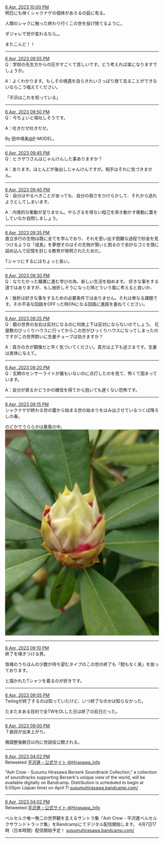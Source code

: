 [6 Apr, 2023 10:00 PM](https://twitter.com/hirasawa/status/1643961759433125894#m)  
明日にも咲くシャクナゲの個体があろるの庭に有る。

人類のシャクに触った終わり行くこの世を投げ捨てるように。

ダジャレで世が変わるなら。。

またこんど！！  

---

[6 Apr, 2023 09:55 PM](https://twitter.com/hirasawa/status/1643960496138391553#m)  
Q：学校の先生方からの圧がすごくて苦しいです。どう考えれば楽になりますでしょうか。

A：よくわかります。もしその境遇を自らきれいさっぱり捨て去ることができないならこう唱えてください。

「平沢はこれを知っている」  

---

[6 Apr, 2023 09:50 PM](https://twitter.com/hirasawa/status/1643959238195068929#m)  
Q：今ちょいと嘔吐しそうです。

A：吐きだせ吐きだせ。

By 田中靖美<a href="/p" title="paolo i.">@P</a>-MODEL。  

---

[6 Apr, 2023 09:45 PM](https://twitter.com/hirasawa/status/1643957979476049922#m)  
Q：ヒラサワさんはじゃんけんした事ありますか？

A：あります。ほとんどが後出しじゃんけんですが。相手はそれに気づきません。  

---

[6 Apr, 2023 09:40 PM](https://twitter.com/hirasawa/status/1643956721654833157#m)  
Q：自分はやるべきことがあっても、自分の弱さをひけらかして、それから逃れようとしてしまいます。

A：内発的な衝動が足りません。やらざるを得ない程己を突き動かす衝動に蓋をしていなか自問しましょう。  

---

[6 Apr, 2023 09:35 PM](https://twitter.com/hirasawa/status/1643955462944206848#m)  
直立歩行の生物は既に全てを学んでおり、それを思い出す困難な過程で砂金を見つけるような「成長」を夢想すのはその生物が賢いと困るので余計なゴミを頭に詰め込んで記憶を封じる教育が発明されたためだ。

Tシャツにするにはちょっと長い。  

---

[6 Apr, 2023 09:30 PM](https://twitter.com/hirasawa/status/1643954207962320897#m)  
Q：なりたかった職業に進む学びの為、新しい生活を始めます。
好きな事をする道ではありますが、もし挫折しそうになった時どういう風に考えると良いか、

A：挫折は好きな事をするための必要条件ではありません。それは単なる課題です。その不吉な回路をOFFった時ONになる回路に進路を委ねてください。  

---

[6 Apr, 2023 09:25 PM](https://twitter.com/hirasawa/status/1643952946315669505#m)  
Q：鏡の世界の左右は反対になるのに何故上下は反対にならないのでしょう。
花屋敷のびっくりハウスに行ってからこの世がびっくりハウスになってしまったのですがこの世界酔いに生姜チューブは効きますか？

A：貴方の方が鏡像だと早く気づいてください。貴方は上下も逆さまです。生姜は実体に与えて。  

---

[6 Apr, 2023 09:20 PM](https://twitter.com/hirasawa/status/1643951688146120705#m)  
Q：玄関のセンサーライトが誰もいないのに点灯したのを見て、怖くて固まっています。

A：自分が居るかどうかの確信を得てから抱いても遅くない恐怖です。  

---

[6 Apr, 2023 09:15 PM](https://twitter.com/hirasawa/status/1643950430261747714#m)  
シャクナゲが終わる世の蕾から始まる世の始まりをはみ出させているつくば降ろしの春。

のどかでうららかは暴風の中。  
![image](images/2023-04-06-9.png)  

---

[6 Apr, 2023 09:10 PM](https://twitter.com/hirasawa/status/1643949171786018816#m)  
終了を嗅ぎつける男。

皆様のうちほんの少数が待ち望むタイプのこの世の終了も「間もなく臭」を放っております。

と描かれたTシャツを着るのが好きです。  

---

[6 Apr, 2023 09:05 PM](https://twitter.com/hirasawa/status/1643947914287259648#m)  
Twilogが終了するのは知っていたけど、いつ終了なのかは知らなかった。

たまたまある目的で全TWをDLした日は終了の前日だった。  

---

[6 Apr, 2023 09:00 PM](https://twitter.com/hirasawa/status/1643946663545847808#m)  
７曲目が出来上がり。

微調整後数日以内に世話役公開される。  

---

[6 Apr, 2023 04:02 PM](https://twitter.com/Hirasawa_Info/status/1643871758771171328#m)  
Retweeted [平沢進・公式サイト @Hirasawa_Info](https://twitter.com/Hirasawa_Info)  

"Ash Crow - Susumu Hirasawa Berserk Soundtrack Collection," a collection of soundtracks supporting Berserk's unique view of the world, will be available digitally on Bandcamp.
Distribution is scheduled to begin at 5:00pm (Japan time) on April 7!
<a href="https://susumuhirasawa.bandcamp.com/">susumuhirasawa.bandcamp.com/</a>  

---

[6 Apr, 2023 04:02 PM](https://twitter.com/Hirasawa_Info/status/1643871757525487616#m)  
Retweeted [平沢進・公式サイト @Hirasawa_Info](https://twitter.com/Hirasawa_Info)  

ベルセルク唯一無二の世界観を支えるサントラ集『Ash Crow - 平沢進ベルセルクサウンドトラック集』をBandcampにてデジタル配信開始します。
4月7日17時（日本時間）配信開始予定！
<a href="https://susumuhirasawa.bandcamp.com/">susumuhirasawa.bandcamp.com/</a>  

---

